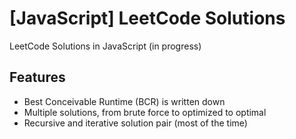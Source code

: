 # [JavaScript] LeetCode Solutions

LeetCode Solutions in JavaScript (in progress)

## Features

- Best Conceivable Runtime (BCR) is written down
- Multiple solutions, from brute force to optimized to optimal
- Recursive and iterative solution pair (most of the time)
